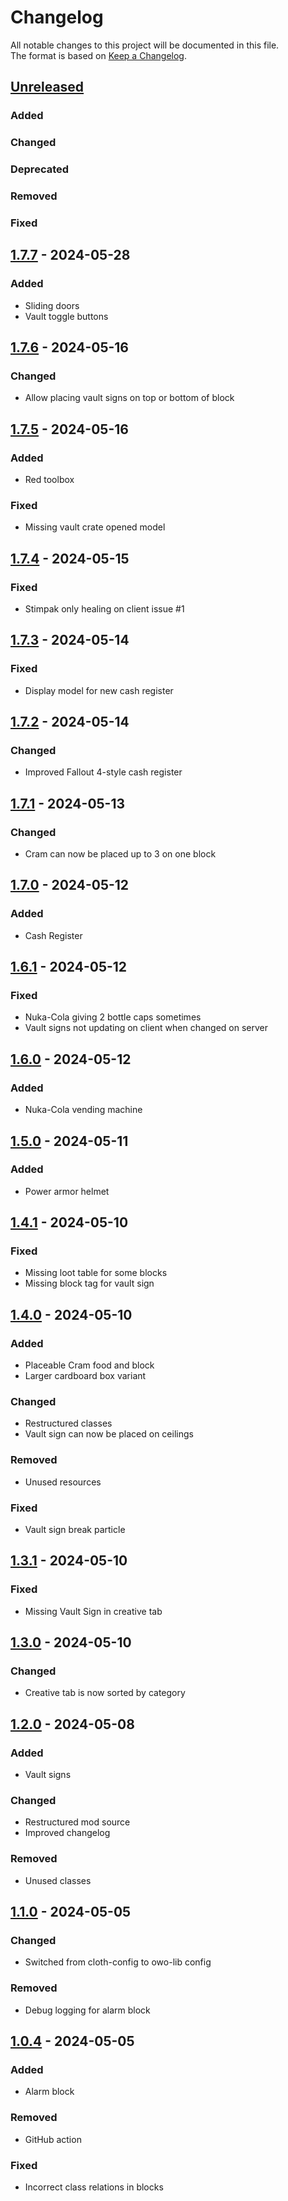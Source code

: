 # Changelog

All notable changes to this project will be documented in this file.  
The format is based on [Keep a Changelog](https://keepachangelog.com/en/1.1.0/).

## [Unreleased]

### Added

### Changed

### Deprecated

### Removed

### Fixed

## [1.7.7] - 2024-05-28

### Added

- Sliding doors
- Vault toggle buttons

## [1.7.6] - 2024-05-16

### Changed

- Allow placing vault signs on top or bottom of block

## [1.7.5] - 2024-05-16

### Added

- Red toolbox

### Fixed

- Missing vault crate opened model

## [1.7.4] - 2024-05-15

### Fixed

- Stimpak only healing on client issue #1

## [1.7.3] - 2024-05-14

### Fixed

- Display model for new cash register

## [1.7.2] - 2024-05-14

### Changed

- Improved Fallout 4-style cash register

## [1.7.1] - 2024-05-13

### Changed

- Cram can now be placed up to 3 on one block

## [1.7.0] - 2024-05-12

### Added

- Cash Register

## [1.6.1] - 2024-05-12

### Fixed

- Nuka-Cola giving 2 bottle caps sometimes
- Vault signs not updating on client when changed on server

## [1.6.0] - 2024-05-12

### Added

- Nuka-Cola vending machine

## [1.5.0] - 2024-05-11

### Added

- Power armor helmet

## [1.4.1] - 2024-05-10

### Fixed

- Missing loot table for some blocks
- Missing block tag for vault sign

## [1.4.0] - 2024-05-10

### Added

- Placeable Cram food and block
- Larger cardboard box variant

### Changed

- Restructured classes
- Vault sign can now be placed on ceilings

### Removed

- Unused resources

### Fixed

- Vault sign break particle

## [1.3.1] - 2024-05-10

### Fixed

- Missing Vault Sign in creative tab

## [1.3.0] - 2024-05-10

### Changed

- Creative tab is now sorted by category

## [1.2.0] - 2024-05-08

### Added

- Vault signs

### Changed

- Restructured mod source
- Improved changelog

### Removed

- Unused classes

## [1.1.0] - 2024-05-05

### Changed

- Switched from cloth-config to owo-lib config

### Removed

- Debug logging for alarm block

## [1.0.4] - 2024-05-05

### Added

- Alarm block

### Removed

- GitHub action

### Fixed

- Incorrect class relations in blocks

[Unreleased]: https://github.com/andersmmg/fallout-stuff/compare/v1.7.7...HEAD

[1.7.7]: https://github.com/andersmmg/fallout-stuff/compare/v1.7.6...v1.7.7
[1.7.6]: https://github.com/andersmmg/fallout-stuff/compare/v1.7.5...v1.7.6
[1.7.5]: https://github.com/andersmmg/fallout-stuff/compare/v1.7.4...v1.7.5
[1.7.4]: https://github.com/andersmmg/fallout-stuff/compare/v1.7.3...v1.7.4
[1.7.3]: https://github.com/andersmmg/fallout-stuff/compare/v1.7.2...v1.7.3
[1.7.2]: https://github.com/andersmmg/fallout-stuff/compare/v1.7.1...v1.7.2
[1.7.1]: https://github.com/andersmmg/fallout-stuff/compare/v1.7.0...v1.7.1
[1.7.0]: https://github.com/andersmmg/fallout-stuff/compare/v1.6.1...v1.7.0
[1.6.1]: https://github.com/andersmmg/fallout-stuff/compare/v1.6.0...v1.6.1
[1.6.0]: https://github.com/andersmmg/fallout-stuff/compare/v1.5.0...v1.6.0
[1.5.0]: https://github.com/andersmmg/fallout-stuff/compare/v1.4.1...v1.5.0
[1.4.1]: https://github.com/andersmmg/fallout-stuff/compare/v1.4.0...v1.4.1
[1.4.0]: https://github.com/andersmmg/fallout-stuff/compare/v1.3.1...v1.4.0
[1.3.1]: https://github.com/andersmmg/fallout-stuff/compare/v1.3.0...v1.3.1
[1.3.0]: https://github.com/andersmmg/fallout-stuff/compare/v1.2.0...v1.3.0
[1.2.0]: https://github.com/andersmmg/fallout-stuff/compare/v1.1.0...v1.2.0
[1.1.0]: https://github.com/andersmmg/fallout-stuff/compare/v1.0.4...v1.1.0
[1.0.4]: https://github.com/andersmmg/fallout-stuff/commits/v1.0.4
